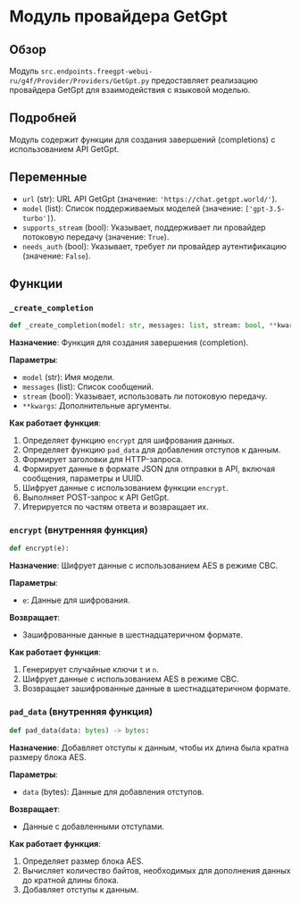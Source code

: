 # Модуль провайдера GetGpt

## Обзор

Модуль `src.endpoints.freegpt-webui-ru/g4f/Provider/Providers/GetGpt.py` предоставляет реализацию провайдера GetGpt для взаимодействия с языковой моделью.

## Подробней

Модуль содержит функции для создания завершений (completions) с использованием API GetGpt.

## Переменные

*   `url` (str): URL API GetGpt (значение: `'https://chat.getgpt.world/'`).
*   `model` (list): Список поддерживаемых моделей (значение: `['gpt-3.5-turbo']`).
*   `supports_stream` (bool): Указывает, поддерживает ли провайдер потоковую передачу (значение: `True`).
*   `needs_auth` (bool): Указывает, требует ли провайдер аутентификацию (значение: `False`).

## Функции

### `_create_completion`

```python
def _create_completion(model: str, messages: list, stream: bool, **kwargs):
```

**Назначение**: Функция для создания завершения (completion).

**Параметры**:

*   `model` (str): Имя модели.
*   `messages` (list): Список сообщений.
*   `stream` (bool): Указывает, использовать ли потоковую передачу.
*   `**kwargs`: Дополнительные аргументы.

**Как работает функция**:

1.  Определяет функцию `encrypt` для шифрования данных.
2.  Определяет функцию `pad_data` для добавления отступов к данным.
3.  Формирует заголовки для HTTP-запроса.
4.  Формирует данные в формате JSON для отправки в API, включая сообщения, параметры и UUID.
5.  Шифрует данные с использованием функции `encrypt`.
6.  Выполняет POST-запрос к API GetGpt.
7.  Итерируется по частям ответа и возвращает их.

### `encrypt` (внутренняя функция)

```python
def encrypt(e):
```

**Назначение**: Шифрует данные с использованием AES в режиме CBC.

**Параметры**:

*   `e`: Данные для шифрования.

**Возвращает**:

*   Зашифрованные данные в шестнадцатеричном формате.

**Как работает функция**:

1.  Генерирует случайные ключи `t` и `n`.
2.  Шифрует данные с использованием AES в режиме CBC.
3.  Возвращает зашифрованные данные в шестнадцатеричном формате.

### `pad_data` (внутренняя функция)

```python
def pad_data(data: bytes) -> bytes:
```

**Назначение**: Добавляет отступы к данным, чтобы их длина была кратна размеру блока AES.

**Параметры**:

*   `data` (bytes): Данные для добавления отступов.

**Возвращает**:

*   Данные с добавленными отступами.

**Как работает функция**:

1.  Определяет размер блока AES.
2.  Вычисляет количество байтов, необходимых для дополнения данных до кратной длины блока.
3.  Добавляет отступы к данным.